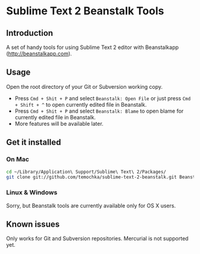 # Sublime Text 2 Beanstalk Tools #

## Introduction ##

A set of handy tools for using Sublime Text 2 editor with Beanstalkapp (http://beanstalkapp.com).

## Usage ##

Open the root directory of your Git or Subversion working copy.

* Press `Cmd + Shit + P` and select `Beanstalk: Open File` or just press `Cmd + Shift + ^` to open currently edited file in Beanstalk.
* Press `Cmd + Shit + P` and select `Beanstalk: Blame` to open blame for currently edited file in Beanstalk.
* More features will be available later.

## Get it installed ##

### On Mac ###

```bash
cd ~/Library/Application\ Support/Sublime\ Text\ 2/Packages/
git clone git://github.com/temochka/sublime-text-2-beanstalk.git Beanstalk
```

### Linux & Windows ###

Sorry, but Beanstalk tools are currently available only for OS X users.

## Known issues ##

Only works for Git and Subversion repositories. Mercurial is not supported yet.